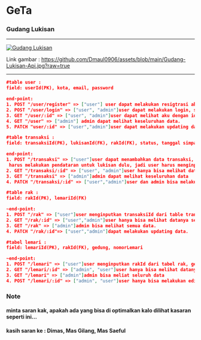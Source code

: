 # GeTa

### Gudang Lukisan

---

[![Gudang Lukisan](https://github.com/Dmaul0906/assets/blob/main/Gudang-Lukisan-Api.jpg?raw=true "Gudang Lukisan")](https://github.com/Dmaul0906/assets/blob/main/Gudang-Lukisan-Api.jpg?raw=true "Gudang Lukisan")

Link gambar : https://github.com/Dmaul0906/assets/blob/main/Gudang-Lukisan-Api.jpg?raw=true

---

```json
#table user :
field: userId(PK), kota, email, password

end-point:
1. POST "/user/register" => ["user"] user dapat melakukan resigtrasi akun, dengan  nama, kota, email, password
2. POST "/user/login" => ["user", "admin"]user dapat melakukan login, setelah selesai membuat akun. dengan memasukan email, dan password
3. GET "/user/:id" => ["user", "admin"]user dapat melihat aku dengan id miliknya sendiri.
4. GET "/user" => ["admin"] admin dapat melihat keseluruhan data.
5. PATCH "user/:id" => ["user","admin"]user dapat melakukan updating data miliknya sendiri. sedangkan admin bisa pada semua data.
```

```json
#table transaksi :
field: transaksiId(PK), lukisanId(FK), rakId(FK), status, tanggal simpan, tanggal ambil.

end-point:
1. POST "/transaksi" => ["user"]user dapat menambahkan data transaksi, dengan catatan
 harus melakukan pendataran untuk lukisan dulu, jadi user harus menginputkan data lukisan untuk melanjutakn transaksi. data yang dibutuhkan adalah namaLukisan,author,tahunBuat,deskripsi.
2. GET "/transaksi/:id" => ["user", "admin"]user hanya bisa melihat datanya sendiri
3. GET "/transaksi" => ["admin"]admin dapat melihat keseluruhan data
4. PATCH "/transaksi/:id" => ["user","admin"]user dan admin bisa melakukan upadting, tapi user hanya bisa update ke datanya sendiri.
```

```json
#table rak :
field: rakId(PK), lemariId(FK)

~end-point:
1. POST "/rak" => ["user"]user menginputkan transaksiId dari table transaksi.
2. GET "/rak/:id" => ["user","admin"]user hanya bisa melihat datanya sendiri
3. GET "/rak" => ["admin"]admin bisa melihat semua data.
4. PATCH "/rak/:id"=> ["user","admin"]dapat melakukan updating data.
```

```json
#tabel lemari :
field: lemariId(PK), rakId(FK), gedung, nomorLemari

~end-point:
1. POST "/lemari" => ["user"]user menginputkan rakId dari tabel rak, gedung, dan nomorLemari
2. GET "/lemari/:id" => ["admin", "user"]user hanya bisa melihat datanya sendiri.
3. GET "/lemari" => ["admin"]admin bisa meliat seluruh data
4. POST "/lemari/:id" => ["admin", "user"]user hanya bisa melakukan editing pada datanya sendiri.
```

### Note

#### minta saran kak, apakah ada yang bisa di optimalkan kalo dilihat kasaran seperti ini...

#### kasih saran ke : Dimas, Mas Gilang, Mas Saeful
